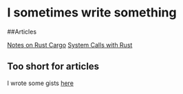 # I sometimes write something

##Articles

[Notes on Rust Cargo](articles/cargonotes.html)
[System Calls with Rust](articles/syscallsrust.html)



## Too short for articles

I wrote some gists [here](https://gist.github.com/GoWind)